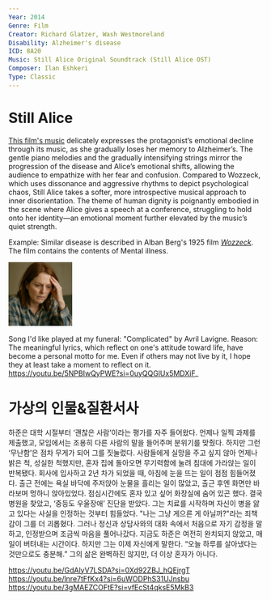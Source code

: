 ```yaml
---
Year: 2014
Genre: Film
Creator: Richard Glatzer, Wash Westmoreland
Disability: Alzheimer's disease
ICD: 8A20
Music: Still Alice Original Soundtrack (Still Alice OST)
Composer: Ilan Eshkeri
Type: Classic
---
```


# Still Alice

[This film's music](https://youtu.be/dB-B8uo4Oco?si=msQVvvdjXxsJnDMd) delicately expresses the protagonist’s emotional decline through its music, as she gradually loses her memory to Alzheimer’s. The gentle piano melodies and the gradually intensifying strings mirror the progression of the disease and Alice’s emotional shifts, allowing the audience to empathize with her fear and confusion. Compared to Wozzeck, which uses dissonance and aggressive rhythms to depict psychological chaos, Still Alice takes a softer, more introspective musical approach to inner disorientation. The theme of human dignity is poignantly embodied in the scene where Alice gives a speech at a conference, struggling to hold onto her identity—an emotional moment further elevated by the music’s quiet strength.

Example: Similar disease is described in Alban Berg's 1925 film [*Wozzeck*](jang_geunyeong.md). The film contains the contents of Mental illness.

<img src="./kang_dongwook_img.png" alt="img depicting Alzheimer's disease" style="width:25%;" />

Song I'd like played at my funeral: "Complicated" by Avril Lavigne.
Reason: The meaningful lyrics, which reflect on one's attitude toward life, have become a personal motto for me. Even if others may not live by it, I hope they at least take a moment to reflect on it.
https://youtu.be/5NPBIwQyPWE?si=0uyQQGlUx5MDXiF_

# 가상의 인물&질환서사

하준은 대학 시절부터 ‘괜찮은 사람’이라는 평가를 자주 들어왔다. 언제나 일찍 과제를 제출했고, 모임에서는 조용히 다른 사람의 말을 들어주며 분위기를 맞췄다. 하지만 그런 ‘무난함’은 점차 무게가 되어 그를 짓눌렀다. 사람들에게 실망을 주고 싶지 않아 언제나 밝은 척, 성실한 척했지만, 혼자 집에 돌아오면 무기력함에 눌려 침대에 가라앉는 일이 반복됐다.
회사에 입사하고 2년 차가 되었을 때, 아침에 눈을 뜨는 일이 점점 힘들어졌다. 출근 전에는 욕실 바닥에 주저앉아 눈물을 흘리는 일이 많았고, 출근 후엔 화면만 바라보며 멍하니 앉아있었다. 점심시간에도 혼자 있고 싶어 화장실에 숨어 있곤 했다. 결국 병원을 찾았고, ‘중등도 우울장애’ 진단을 받았다.
그는 치료를 시작하며 자신이 병을 앓고 있다는 사실을 인정하는 것부터 힘들었다. "나는 그냥 게으른 게 아닐까?"라는 죄책감이 그를 더 괴롭혔다. 그러나 정신과 상담사와의 대화 속에서 처음으로 자기 감정을 말하고, 인정받으며 조금씩 마음을 풀어나갔다.
지금도 하준은 여전히 완치되지 않았고, 매일이 버텨내는 시간이다. 하지만 그는 이제 자신에게 말한다. “오늘 하루를 살아냈다는 것만으로도 충분해.” 그의 삶은 완벽하진 않지만, 더 이상 혼자가 아니다.

https://youtu.be/GdAlyV7LSDA?si=0Xd92ZBJ_hQEjrgT
https://youtu.be/lnre7tFfKx4?si=6uWODPhS31UJnsbu
https://youtu.be/3gMAEZCOFtE?si=vfEcSt4qksE5MkB3
